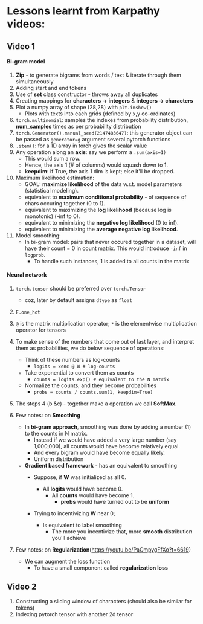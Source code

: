 # Lessons learnt from Karpathy videos:

## Video 1
#### Bi-gram model
1. **Zip** - to generate bigrams from words / text & iterate through them simultaneously
2. Adding start and end tokens
3. Use of **set** class constructor - throws away all duplicates
4. Creating mappings for **characters -> integers** & **integers -> characters**
5. Plot a numpy array of shape (28,28) with ```plt.imshow()```
	- Plots with texts into each grids (defined by x,y co-ordinates)
6. ```torch.multinomial```: samples the indexes from probability distribution, __num_samples__ times as per probability distribution
7. ```torch.Generator().manual_seed(2147483647)```: this generator object can be passed as ```generator=g``` argument several pytorch functions
8. ```.item()```: for a 1D array in torch gives the scalar value
9. Any operation along an **axis**: say we perform a ```.sum(axis=1)```
	- This would sum a row.
	- Hence, the axis 1 (# of columns) would squash down to 1.
	- **keepdim**: if True, the axis 1 dim is kept; else it'll be dropped.
10. Maximum likelihood estimation:
	- GOAL: __maximize likelihood__ of the data w.r.t. model parameters (statistical modeling).
	- equivalent to __maximum conditional probability__ - of sequence of chars occuring together (0 to 1).
	- equivalent to maximizing the __log likelihood__ (because log is monotonic) (-inf to 0).
	- equivalent to minimizing the __negative log likelihood__ (0 to inf).
	- equivalent to minimizing the __average negative log likelihood__.
11. Model smoothing:
	- In bi-gram model: pairs that never occured together in a dataset, will have their count = 0 in count matrix. This would introduce ```-inf``` in ```logprob```.
		- To handle such instances, 1 is added to all counts in the matrix

#### Neural network
1. ```torch.tensor``` should be preferred over ```torch.Tensor```
	- coz, later by default assigns ```dtype``` as ```float```
2. ```F.one_hot```
3. ```@``` is the matrix multiplication operator; ```*``` is the elementwise multiplication operator for tensors
4. To make sense of the numbers that come out of last layer, and interpret them as probabilities, we do below sequence of operations:
	- Think of these numbers as log-counts
		- ```logits = xenc @ W # log-counts```
	- Take exponential to convert them as counts
		- ```counts = logits.exp() # equivalent to the N matrix```
	- Normalize the counts; and they become probabilities
		- ```probs = counts / counts.sum(1, keepdim=True)```
5. The steps 4 (b &c) - together make a operation we call **SoftMax**.

6. Few notes: on **Smoothing**
	- In __bi-gram approach__, smoothing was done by adding a number (1) to the counts in N matrix.
		- Instead if we would have added a very large number (say 1,000,000), all counts would have become relatively equal.
		- And every bigram would have become equally likely.
		- Uniform distribution
	- __Gradient based framework__ - has an equivalent to smoothing
		- Suppose, if **W** was initialized as all 0.
			- All **logits** would have become 0.
				- All **counts** would have become 1.
					- **probs** would have turned out to be **uniform**

		- Trying to incentivizing **W** near 0;
			- Is equivalent to label smoothing
				- The more you incentivize that, more **smooth** distribution you'll achieve

7. Few notes: on **Regularization**(https://youtu.be/PaCmpygFfXo?t=6619)
	- We can augment the loss function
		- To have a small component called **regularization loss**

## Video 2
1. Constructing a sliding window of characters (should also be similar for tokens)
2. Indexing pytorch tensor with another 2d tensor